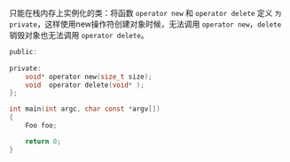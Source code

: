 只能在栈内存上实例化的类：将函数 `operator new` 和 `operator delete` 定义 `为private`，这样使用new操作符创建对象时候，无法调用 `operator new`，`delete`销毁对象也无法调用 `operator delete`。

```c
public:
   
private:
    void* operator new(size_t size);
    void  operator delete(void* );
};

int main(int argc, char const *argv[])
{
    Foo foo;

    return 0;
}
```